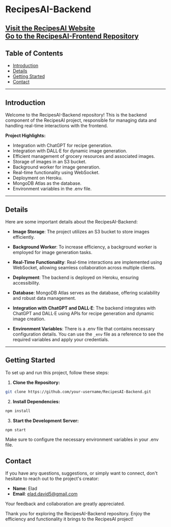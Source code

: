 # RecipesAI-Backend

[Visit the RecipesAI Website](https://elad-ai-recipes.netlify.app) <br/>
[Go to the RecipesAI-Frontend Repository](https://github.com/EladDavid-SW/RecipesAI-Frontend) 
---

## Table of Contents

- [Introduction](#introduction)
- [Details](#details)
- [Getting Started](#getting-started)
- [Contact](#contact)

---

## Introduction

Welcome to the RecipesAI-Backend repository! This is the backend component of the RecipesAI project, responsible for managing data and handling real-time interactions with the frontend.

**Project Highlights:**

- Integration with ChatGPT for recipe generation.
- Integration with DALL·E for dynamic image generation.
- Efficient management of grocery resources and associated images.
- Storage of images in an S3 bucket.
- Background worker for image generation.
- Real-time functionality using WebSocket.
- Deployment on Heroku.
- MongoDB Atlas as the database.
- Environment variables in the .env file.

---

## Details

Here are some important details about the RecipesAI-Backend:

- **Image Storage**: The project utilizes an S3 bucket to store images efficiently.

- **Background Worker**: To increase efficiency, a background worker is employed for image generation tasks.

- **Real-Time Functionality**: Real-time interactions are implemented using WebSocket, allowing seamless collaboration across multiple clients.

- **Deployment**: The backend is deployed on Heroku, ensuring accessibility.

- **Database**: MongoDB Atlas serves as the database, offering scalability and robust data management.

- **Integration with ChatGPT and DALL·E**: The backend integrates with ChatGPT and DALL·E using APIs for recipe generation and dynamic image creation.

- **Environment Variables**: There is a .env file that contains necessary configuration details. You can use the `_env` file as a reference to see the required variables and apply your credentials.

---

## Getting Started

To set up and run this project, follow these steps:

1. **Clone the Repository:**

```bash
git clone https://github.com/your-username/RecipesAI-Backend.git
```


2. **Install Dependencies:**

```bash
npm install
```

3. **Start the Development Server:**

```bash
npm start
```

Make sure to configure the necessary environment variables in your .env file.

## Contact
If you have any questions, suggestions, or simply want to connect, don't hesitate to reach out to the project's creator:

- **Name**: Elad
- **Email**: elad.david5@gmail.com

Your feedback and collaboration are greatly appreciated.

Thank you for exploring the RecipesAI-Backend repository. Enjoy the efficiency and functionality it brings to the RecipesAI project!


